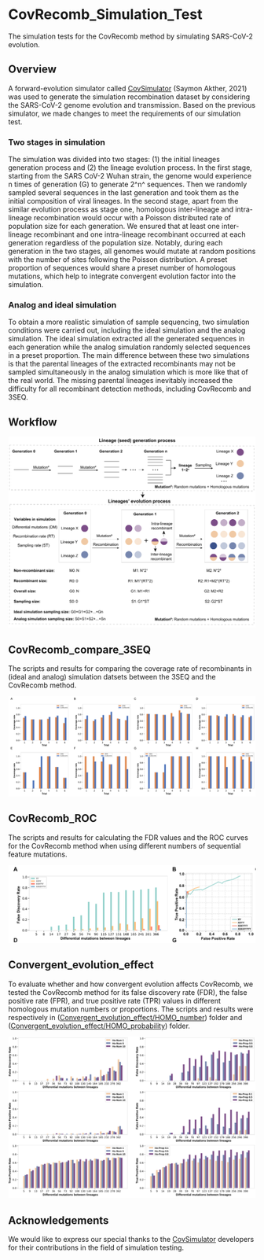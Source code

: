 # CovRecomb_Simulation_Test
The simulation tests for the CovRecomb method by simulating SARS-CoV-2 evolution.


## Overview
A forward-evolution simulator called [CovSimulator](https://github.com/weigangq/cov-db/blob/master/scripts/CovSimulator.py) (Saymon Akther, 2021) was used to generate the simulation recombination dataset by considering the SARS-CoV-2 genome evolution and transmission. Based on the previous simulator, we made changes to meet the requirements of our simulation test.

### Two stages in simulation
The simulation was divided into two stages: (1) the initial lineages generation process and (2) the lineage evolution process. In the first stage, starting from the SARS CoV-2 Wuhan strain, the genome would experience n times of generation (G) to generate 2^n^ sequences. Then we randomly sampled several sequences in the last generation and took them as the initial composition of viral lineages. In the second stage, apart from the similar evolution process as stage one, homologous inter-lineage and intra-lineage recombination would occur with a Poisson distributed rate of population size for each generation. We ensured that at least one inter-lineage recombinant and one intra-lineage recombinant occurred at each generation regardless of the population size. Notably, during each generation in the two stages, all genomes would mutate at random positions with the number of sites following the Poisson distribution. A preset proportion of sequences would share a preset number of homologous mutations, which help to integrate convergent evolution factor into the simulation.

### Analog and ideal simulation
To obtain a more realistic simulation of sample sequencing, two simulation conditions were carried out, including the ideal simulation and the analog simulation. The ideal simulation extracted all the generated sequences in each generation while the analog simulation randomly selected sequences in a preset proportion. The main difference between these two simulations is that the parental lineages of the extracted recombinants may not be sampled simultaneously in the analog simulation which is more like that of the real world. The missing parental lineages inevitably increased the difficulty for all recombinant detection methods, including CovRecomb and 3SEQ.


## Workflow
<img src="img/workflow.png"/>


## CovRecomb_compare_3SEQ
The scripts and results for comparing the coverage rate of recombinants in (ideal and analog) simulation datsets between the 3SEQ and the CovRecomb method.

<img src="img/CovRecomb_compare_3SEQ.png"/>


## CovRecomb_ROC
The scripts and results for calculating the FDR values and the ROC curves for the CovRecomb method when using different numbers of sequential feature mutations.

<img src="img/CovRecomb_ROC.png"/>


## Convergent_evolution_effect
To evaluate whether and how convergent evolution affects CovRecomb, we tested the CovRecomb method for its false discovery rate (FDR), the false positive rate (FPR), and true positive rate (TPR) values in different homologous mutation numbers or proportions. The scripts and results were respectively in ([Convergent_evolution_effect/HOMO_number](https://github.com/wuaipinglab/CovRecomb_Simulation_Test/tree/main/Convergent_evolution_effect/HOMO_number)) folder and ([Convergent_evolution_effect/HOMO_probability](https://github.com/wuaipinglab/CovRecomb_Simulation_Test/tree/main/Convergent_evolution_effect/HOMO_probability)) folder.

<img src="img/Convergent_evolution_effect.png"/>


## Acknowledgements
We would like to express our special thanks to the [CovSimulator](https://github.com/weigangq/cov-db/blob/master/scripts/CovSimulator.py) developers for their contributions in the field of simulation testing.
